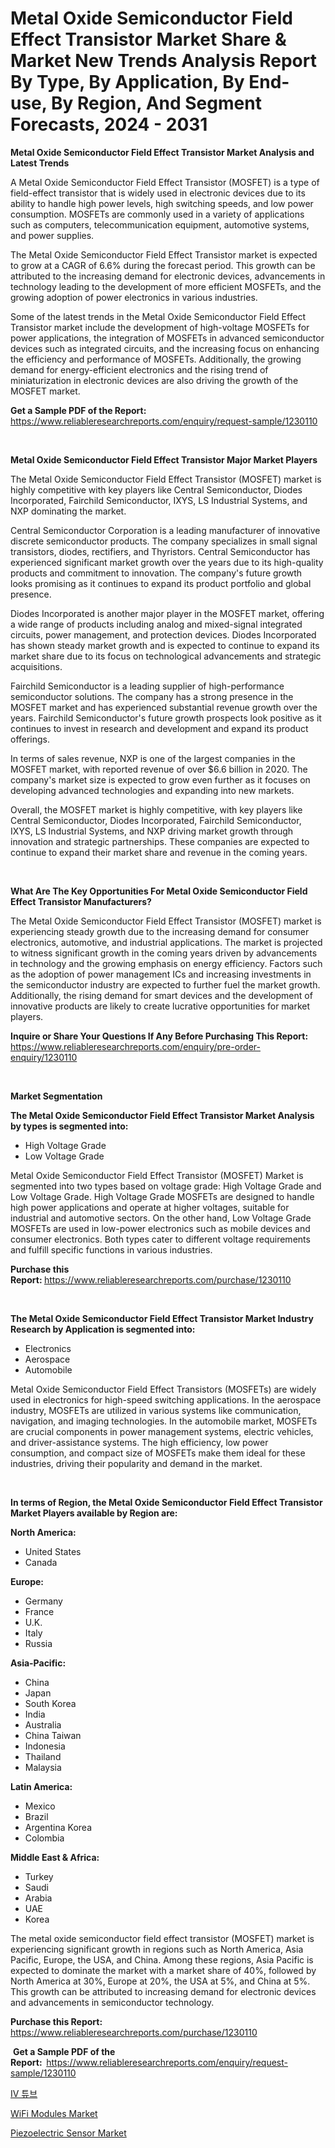 <p><h1>Metal Oxide Semiconductor Field Effect Transistor Market Share & Market New Trends Analysis Report By Type, By Application, By End-use, By Region, And Segment Forecasts, 2024 - 2031</h1></p><p><strong>Metal Oxide Semiconductor Field Effect Transistor Market Analysis and Latest Trends</strong></p>
<p><p>A Metal Oxide Semiconductor Field Effect Transistor (MOSFET) is a type of field-effect transistor that is widely used in electronic devices due to its ability to handle high power levels, high switching speeds, and low power consumption. MOSFETs are commonly used in a variety of applications such as computers, telecommunication equipment, automotive systems, and power supplies.</p><p>The Metal Oxide Semiconductor Field Effect Transistor market is expected to grow at a CAGR of 6.6% during the forecast period. This growth can be attributed to the increasing demand for electronic devices, advancements in technology leading to the development of more efficient MOSFETs, and the growing adoption of power electronics in various industries.</p><p>Some of the latest trends in the Metal Oxide Semiconductor Field Effect Transistor market include the development of high-voltage MOSFETs for power applications, the integration of MOSFETs in advanced semiconductor devices such as integrated circuits, and the increasing focus on enhancing the efficiency and performance of MOSFETs. Additionally, the growing demand for energy-efficient electronics and the rising trend of miniaturization in electronic devices are also driving the growth of the MOSFET market.</p></p>
<p><strong>Get a Sample PDF of the Report:&nbsp;</strong> <a href="https://www.reliableresearchreports.com/enquiry/request-sample/1230110">https://www.reliableresearchreports.com/enquiry/request-sample/1230110</a></p>
<p>&nbsp;</p>
<p><strong>Metal Oxide Semiconductor Field Effect Transistor Major Market Players</strong></p>
<p><p>The Metal Oxide Semiconductor Field Effect Transistor (MOSFET) market is highly competitive with key players like Central Semiconductor, Diodes Incorporated, Fairchild Semiconductor, IXYS, LS Industrial Systems, and NXP dominating the market. </p><p>Central Semiconductor Corporation is a leading manufacturer of innovative discrete semiconductor products. The company specializes in small signal transistors, diodes, rectifiers, and Thyristors. Central Semiconductor has experienced significant market growth over the years due to its high-quality products and commitment to innovation. The company's future growth looks promising as it continues to expand its product portfolio and global presence.</p><p>Diodes Incorporated is another major player in the MOSFET market, offering a wide range of products including analog and mixed-signal integrated circuits, power management, and protection devices. Diodes Incorporated has shown steady market growth and is expected to continue to expand its market share due to its focus on technological advancements and strategic acquisitions.</p><p>Fairchild Semiconductor is a leading supplier of high-performance semiconductor solutions. The company has a strong presence in the MOSFET market and has experienced substantial revenue growth over the years. Fairchild Semiconductor's future growth prospects look positive as it continues to invest in research and development and expand its product offerings.</p><p>In terms of sales revenue, NXP is one of the largest companies in the MOSFET market, with reported revenue of over $6.6 billion in 2020. The company's market size is expected to grow even further as it focuses on developing advanced technologies and expanding into new markets.</p><p>Overall, the MOSFET market is highly competitive, with key players like Central Semiconductor, Diodes Incorporated, Fairchild Semiconductor, IXYS, LS Industrial Systems, and NXP driving market growth through innovation and strategic partnerships. These companies are expected to continue to expand their market share and revenue in the coming years.</p></p>
<p>&nbsp;</p>
<p><strong>What Are The Key Opportunities For Metal Oxide Semiconductor Field Effect Transistor Manufacturers?</strong></p>
<p><p>The Metal Oxide Semiconductor Field Effect Transistor (MOSFET) market is experiencing steady growth due to the increasing demand for consumer electronics, automotive, and industrial applications. The market is projected to witness significant growth in the coming years driven by advancements in technology and the growing emphasis on energy efficiency. Factors such as the adoption of power management ICs and increasing investments in the semiconductor industry are expected to further fuel the market growth. Additionally, the rising demand for smart devices and the development of innovative products are likely to create lucrative opportunities for market players.</p></p>
<p><strong>Inquire or Share Your Questions If Any Before Purchasing This Report:</strong> <a href="https://www.reliableresearchreports.com/enquiry/pre-order-enquiry/1230110">https://www.reliableresearchreports.com/enquiry/pre-order-enquiry/1230110</a></p>
<p>&nbsp;</p>
<p><strong>Market Segmentation</strong></p>
<p><strong>The Metal Oxide Semiconductor Field Effect Transistor Market Analysis by types is segmented into:</strong></p>
<p><ul><li>High Voltage Grade</li><li>Low Voltage Grade</li></ul></p>
<p><p>Metal Oxide Semiconductor Field Effect Transistor (MOSFET) Market is segmented into two types based on voltage grade: High Voltage Grade and Low Voltage Grade. High Voltage Grade MOSFETs are designed to handle high power applications and operate at higher voltages, suitable for industrial and automotive sectors. On the other hand, Low Voltage Grade MOSFETs are used in low-power electronics such as mobile devices and consumer electronics. Both types cater to different voltage requirements and fulfill specific functions in various industries.</p></p>
<p><strong>Purchase this Report:&nbsp;</strong><a href="https://www.reliableresearchreports.com/purchase/1230110">https://www.reliableresearchreports.com/purchase/1230110</a></p>
<p>&nbsp;</p>
<p><strong>The Metal Oxide Semiconductor Field Effect Transistor Market Industry Research by Application is segmented into:</strong></p>
<p><ul><li>Electronics</li><li>Aerospace</li><li>Automobile</li></ul></p>
<p><p>Metal Oxide Semiconductor Field Effect Transistors (MOSFETs) are widely used in electronics for high-speed switching applications. In the aerospace industry, MOSFETs are utilized in various systems like communication, navigation, and imaging technologies. In the automobile market, MOSFETs are crucial components in power management systems, electric vehicles, and driver-assistance systems. The high efficiency, low power consumption, and compact size of MOSFETs make them ideal for these industries, driving their popularity and demand in the market.</p></p>
<p>&nbsp;</p>
<p><strong>In terms of Region, the Metal Oxide Semiconductor Field Effect Transistor Market Players available by Region are:</strong></p>
<p>
    <p> <strong> North America: </strong>
        <ul>
            <li>United States</li>
            <li>Canada</li>
        </ul>
        </p> 
    <p> <strong> Europe: </strong>
        <ul>
            <li>Germany</li>
            <li>France</li>
            <li>U.K.</li>
            <li>Italy</li>
            <li>Russia</li>
        </ul>
        </p> 
    <p> <strong> Asia-Pacific: </strong>
        <ul>
            <li>China</li>
            <li>Japan</li>
            <li>South Korea</li>
            <li>India</li>
            <li>Australia</li>
            <li>China Taiwan</li>
            <li>Indonesia</li>
            <li>Thailand</li>
            <li>Malaysia</li>
        </ul>
        </p> 
    <p> <strong> Latin America: </strong>
        <ul>
            <li>Mexico</li>
            <li>Brazil</li>
            <li>Argentina Korea</li>
            <li>Colombia</li>
        </ul>
        </p> 
    <p> <strong> Middle East & Africa: </strong>
        <ul>
            <li>Turkey</li>
            <li>Saudi</li>
            <li>Arabia</li>
            <li>UAE</li>
            <li>Korea</li>
        </ul>
    </p>
    </p>
<p><p>The metal oxide semiconductor field effect transistor (MOSFET) market is experiencing significant growth in regions such as North America, Asia Pacific, Europe, the USA, and China. Among these regions, Asia Pacific is expected to dominate the market with a market share of 40%, followed by North America at 30%, Europe at 20%, the USA at 5%, and China at 5%. This growth can be attributed to increasing demand for electronic devices and advancements in semiconductor technology.</p></p>
<p><strong>Purchase this Report: </strong><a href="https://www.reliableresearchreports.com/purchase/1230110">https://www.reliableresearchreports.com/purchase/1230110</a></p>
<p>&nbsp;<strong>Get a Sample PDF of the Report:&nbsp;&nbsp;</strong><a href="https://www.reliableresearchreports.com/enquiry/request-sample/1230110">https://www.reliableresearchreports.com/enquiry/request-sample/1230110</a></p>
<p><strong></strong></p>
<p><p><a href="https://github.com/fernandotryO5lson96765/Market-Research-Report-List-1/blob/main/67704409178.md">IV 튜브</a></p><p><a href="https://github.com/lataunyatinikmelvin59ilbd0dv/Market-Research-Report-List-1/blob/main/wifi-modules-market.md">WiFi Modules Market</a></p><p><a href="https://github.com/JameTravis/Market-Research-Report-List-4/blob/main/piezoelectric-sensor-market.md">Piezoelectric Sensor Market</a></p></p>